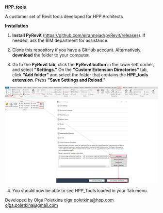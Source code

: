 **HPP_tools**

A customer set of Revit tools developed for HPP Architects

**Installation**

1. **Install PyRevit** (https://github.com/eirannejad/pyRevit/releases). If needed, ask the BIM department for assistance.

2. Clone this repository if you have a GitHub account. Alternatively, **download** the folder to your computer.

3. Go to the **PyRevit tab**, click the **PyRevit button** in the lower-left corner, and select **"Settings."** On the **"Custom Extension Directories"** tab, click **"Add folder"** and select the folder that contains the **HPP_tools extension**. Press **"Save Settings and Reload."**

![Alt text](visual.png)

4. You should now be able to see HPP_Tools loaded in your Tab menu.

Developed by Olga Poletkina 
olga.poletkina@hpp.com
olga.poletkina@gmail.com